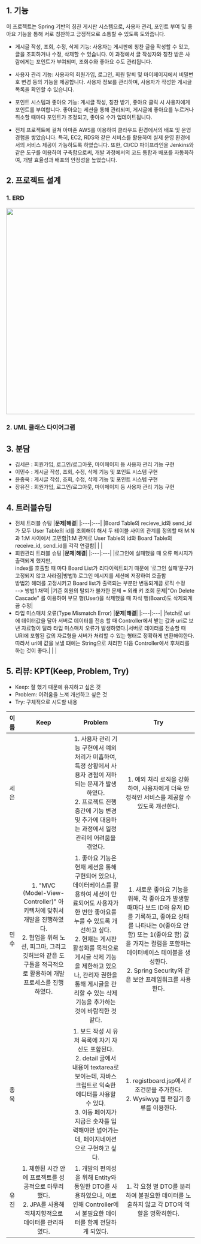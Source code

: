 ## 1. 기능
이 프로젝트는 Spring 기반의 칭찬 게시판 시스템으로, 사용자 관리, 포인트 부여 및 좋아요 기능을 통해 서로 칭찬하고 긍정적으로 소통할 수 있도록 도와줍니다.

- 게시글 작성, 조회, 수정, 삭제 기능: 사용자는 게시판에 칭찬 글을 작성할 수 있고, 글을 조회하거나 수정, 삭제할 수 있습니다. 이 과정에서 글 작성자와 칭찬 받은 사람에게는 포인트가 부여되며, 조회수와 좋아요 수도 관리됩니다.

- 사용자 관리 기능: 사용자의 회원가입, 로그인, 회원 탈퇴 및 마이페이지에서 비밀번호 변경 등의 기능을 제공합니다. 사용자 정보를 관리하며, 사용자가 작성한 게시글 목록을 확인할 수 있습니다.

- 포인트 시스템과 좋아요 기능: 게시글 작성, 칭찬 받기, 좋아요 클릭 시 사용자에게 포인트를 부여합니다. 좋아요는 세션을 통해 관리되며, 게시글에 좋아요를 누르거나 취소할 때마다 포인트가 조정되고, 좋아요 수가 업데이트됩니다.

- 전체 프로젝트에 걸쳐 아마존 AWS를 이용하여 클라우드 환경에서의 배포 및 운영 경험을 쌓았습니다. 특히, EC2, RDS와 같은 서비스를 활용하여 실제 운영 환경에서의 서비스 제공이 가능하도록 하였습니다. 또한, CI/CD 파이프라인을 Jenkins와 같은 도구를 이용하여 구축함으로써, 개발 과정에서의 코드 통합과 배포를 자동화하여, 개발 효율성과 배포의 안정성을 높였습니다.

## 2. 프로젝트 설계
### 1. ERD
<img src="https://github.com/Praise-Board-Project/Praise-Back-End/assets/113660954/3e2d863b-aa47-4812-92a8-890b7470b336" width="550" height="550">


### 2. UML 클래스 다이어그램



## 3. 분담
- 김세은 : 회원가입, 로그인/로그아웃, 마이페이지 등 사용자 관리 기능 구현
- 이민수 : 게시글 작성, 조회, 수정, 삭제 기능 및 포인트 시스템 구현
- 윤종욱 : 게시글 작성, 조회, 수정, 삭제 기능 및 포인트 시스템 구현
- 장유진 : 회원가입, 로그인/로그아웃, 마이페이지 등 사용자 관리 기능 구현

## 4. 트러블슈팅
- 전체 트러블 슈팅
  |**문제**|**해결**|
  |:---|:---|
  |Board Table의 recieve_id와 send_id 가 모두 User Table의 id를 조회해야 해서 두 테이블 사이의 관계를 정의할 때 M:N과 1:M 사이에서 고민함|1:M 관계로 User Table의 id와 Board Table의 receive_id, send_id를 각각 연결함|
  | |
- 회원관리 트러블 슈팅
  |**문제**|**해결**|
  |:---|:---|
  |로그인에 실패했을 때 오류 메시지가 출력되게 했지만, <br> index를 호출할 때 마다 Board List가 리다이렉트되기 때문에 '로그인 실패'문구가 고정되지 않고 사라짐|방법1) 로그인 메시지를 세션에 저장하여 호출함 <br> 방법2) 헤더를 고정시키고 Board list가 출력되는 부분만 변동되게끔 로직 수정 <br> --> 방법1 채택|
  |기존 회원의 탈퇴가 불가한 문제 = 외래 키 조회 문제|"On Delete Cascade" 를 이용하여 부모 행(User)을 삭제했을 때 자식 행(Board)도 삭제되게끔 수정|
- 타입 미스매치 오류(Type Mismatch Error)
  |**문제**|**해결**|
  |:---|:---|
  |fetch로 uri에 데이터값을 달아 서버로 데이터를 전송 할 때 Controller에서 받는 값과 uri로 보낸 자료형이 달라 타입 미스매치 오류가 발생하였다.|서버로 데이터를 전송할 때 URI에 포함된 값의 자료형을 서버가 처리할 수 있는 형태로 정확하게 변환해야한다. 따라서 uri에 값을 보낼 떄에는 String으로 처리한 다음 Controller에서 후처리를 하는 것이 좋다.|
  | |

## 5. 리뷰: KPT(Keep, Problem, Try)
- Keep: 잘 했기 때문에 유지하고 싶은 것
- Problem: 어려움을 느껴 개선하고 싶은 것
- Try: 구체적으로 시도할 내용

|**이름**|**Keep**|**Problem**|**Try**|
|:---:|:---:|:---:|:---:|
|세은| |1. 사용자 관리 기능 구현에서 예외 처리가 미흡하여, 특정 상황에서 사용자 경험이 저하되는 문제가 발생하였다.<br>2. 프로젝트 진행 중간에 기능 변경 및 추가에 대응하는 과정에서 일정 관리에 어려움을 겪었다.|1. 예외 처리 로직을 강화하여, 사용자에게 더욱 안정적인 서비스를 제공할 수 있도록 개선한다.|
|민수| 1. "MVC (Model-View-Controller)" 아키텍처에 맞춰서 개발을 진행하였다.<br> 2. 협업을 위해 노션, 피그마, 그리고 깃허브와 같은 도구들을 적극적으로 활용하여 개발 프로세스를 진행하였다.|1. 좋아요 기능은 현재 세션을 통해 구현되어 있으나, 데이터베이스를 활용하여 세션이 만료되어도 사용자가 한 번만 좋아요를 누를 수 있도록 개선하고 싶다. <br> 2. 현재는 게시판 활성화를 목적으로 게시글 삭제 기능을 제한하고 있으나, 관리자 권한을 통해 게시글을 관리할 수 있는 삭제 기능을 추가하는 것이 바람직한 것 같다.|1. 새로운 좋아요 기능을 위해, 각 좋아요가 발생할 때마다 보드 ID와 유저 ID를 기록하고, 좋아요 상태를 나타내는 0(좋아요 안 함) 또는 1(좋아요 함) 값을 가지는 컬럼을 포함하는 데이터베이스 테이블을 생성한다.<br> 2. Spring Security와 같은 보안 프레임워크를 사용한다. |
|종욱|| 1. 보드 작성 시 유저 목록에 자기 자신도 포함된다.<br> 2. detail 글에서 내용이 textarea로 보이는데, 자바스크립트로 익숙한 에디터를 사용할 수 있다.<br> 3. 이동 페이지가 지금은 숫자를 입력해야만 넘어가는데, 페이지네이션으로 구현하고 싶다.<br>|1. registboard.jsp에서 if 조건문을 추가한다.<br>2. Wysiwyg 웹 편집기 종류를 이용한다.
|유진|1. 제한된 시간 안에 프로젝트를 성공적으로 마무리했다.<br>2. JPA를 사용해 객체지향적으로 데이터를 관리하였다.<br>|1. 개발의 편의성을 위해 Entity와 동일한 DTO를 사용하였으나, 이로 인해 Controller에서 불필요한 데이터를 함께 전달하게 되었다.|1. 각 요청 별 DTO를 분리하여 불필요한 데이터를 노출하지 않고 각 DTO의 역할을 명확히한다.|
